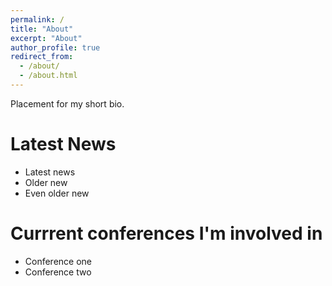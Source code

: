 ```yaml
---
permalink: /
title: "About"
excerpt: "About"
author_profile: true
redirect_from: 
  - /about/
  - /about.html
---
```


Placement for my short bio. 

# Latest News

- Latest news
- Older new
- Even older new


# Currrent conferences I'm involved in

- Conference one
- Conference two 
